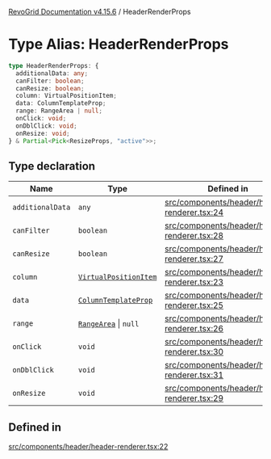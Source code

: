 [RevoGrid Documentation v4.15.6](README.md) / HeaderRenderProps

# Type Alias: HeaderRenderProps

```ts
type HeaderRenderProps: {
  additionalData: any;
  canFilter: boolean;
  canResize: boolean;
  column: VirtualPositionItem;
  data: ColumnTemplateProp;
  range: RangeArea | null;
  onClick: void;
  onDblClick: void;
  onResize: void;
} & Partial<Pick<ResizeProps, "active">>;
```

## Type declaration

| Name | Type | Defined in |
| ------ | ------ | ------ |
| `additionalData` | `any` | [src/components/header/header-renderer.tsx:24](https://github.com/revolist/revogrid/blob/8ab186c1ae2faee97d25784acff6dbf4187524f8/src/components/header/header-renderer.tsx#L24) |
| `canFilter` | `boolean` | [src/components/header/header-renderer.tsx:28](https://github.com/revolist/revogrid/blob/8ab186c1ae2faee97d25784acff6dbf4187524f8/src/components/header/header-renderer.tsx#L28) |
| `canResize` | `boolean` | [src/components/header/header-renderer.tsx:27](https://github.com/revolist/revogrid/blob/8ab186c1ae2faee97d25784acff6dbf4187524f8/src/components/header/header-renderer.tsx#L27) |
| `column` | [`VirtualPositionItem`](Interface.VirtualPositionItem.md) | [src/components/header/header-renderer.tsx:23](https://github.com/revolist/revogrid/blob/8ab186c1ae2faee97d25784acff6dbf4187524f8/src/components/header/header-renderer.tsx#L23) |
| `data` | [`ColumnTemplateProp`](Interface.ColumnTemplateProp.md) | [src/components/header/header-renderer.tsx:25](https://github.com/revolist/revogrid/blob/8ab186c1ae2faee97d25784acff6dbf4187524f8/src/components/header/header-renderer.tsx#L25) |
| `range` | [`RangeArea`](TypeAlias.RangeArea.md) \| `null` | [src/components/header/header-renderer.tsx:26](https://github.com/revolist/revogrid/blob/8ab186c1ae2faee97d25784acff6dbf4187524f8/src/components/header/header-renderer.tsx#L26) |
| `onClick` | `void` | [src/components/header/header-renderer.tsx:30](https://github.com/revolist/revogrid/blob/8ab186c1ae2faee97d25784acff6dbf4187524f8/src/components/header/header-renderer.tsx#L30) |
| `onDblClick` | `void` | [src/components/header/header-renderer.tsx:31](https://github.com/revolist/revogrid/blob/8ab186c1ae2faee97d25784acff6dbf4187524f8/src/components/header/header-renderer.tsx#L31) |
| `onResize` | `void` | [src/components/header/header-renderer.tsx:29](https://github.com/revolist/revogrid/blob/8ab186c1ae2faee97d25784acff6dbf4187524f8/src/components/header/header-renderer.tsx#L29) |

## Defined in

[src/components/header/header-renderer.tsx:22](https://github.com/revolist/revogrid/blob/8ab186c1ae2faee97d25784acff6dbf4187524f8/src/components/header/header-renderer.tsx#L22)
